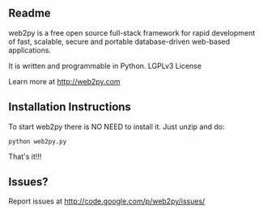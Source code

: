 ## Readme

web2py is a free open source full-stack framework for rapid development of fast, scalable, secure and portable database-driven web-based applications. 

It is written and programmable in Python. LGPLv3 License

Learn more at http://web2py.com

## Installation Instructions

To start web2py there is NO NEED to install it. Just unzip and do:

    python web2py.py

That's it!!!

## Issues?

Report issues at http://code.google.com/p/web2py/issues/
